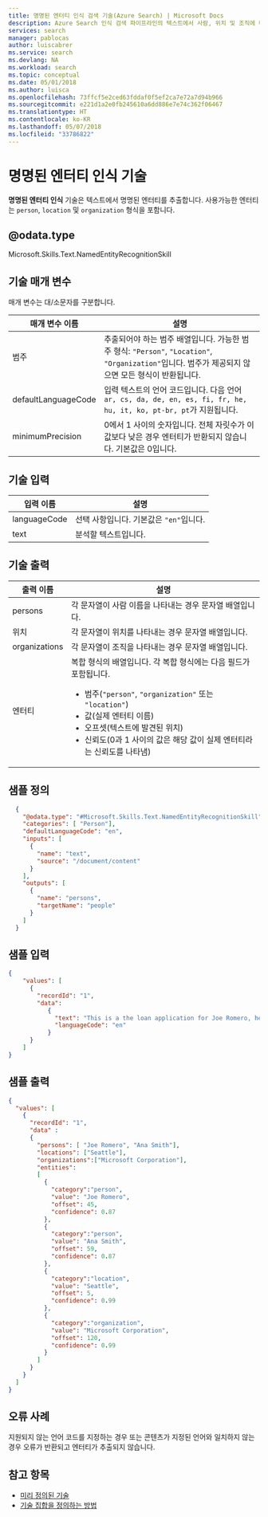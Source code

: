 ```yaml
---
title: 명명된 엔터티 인식 검색 기술(Azure Search) | Microsoft Docs
description: Azure Search 인식 검색 파이프라인의 텍스트에서 사람, 위치 및 조직에 대해 명명된 엔터티를 추출합니다.
services: search
manager: pablocas
author: luiscabrer
ms.service: search
ms.devlang: NA
ms.workload: search
ms.topic: conceptual
ms.date: 05/01/2018
ms.author: luisca
ms.openlocfilehash: 73ffcf5e2ced63fddaf0f5ef2ca7e72a7d94b966
ms.sourcegitcommit: e221d1a2e0fb245610a6dd886e7e74c362f06467
ms.translationtype: HT
ms.contentlocale: ko-KR
ms.lasthandoff: 05/07/2018
ms.locfileid: "33786822"
---
```

#    <a name="named-entity-recognition-cognitive-skill"></a>명명된 엔터티 인식 기술

**명명된 엔터티 인식** 기술은 텍스트에서 명명된 엔터티를 추출합니다. 사용가능한 엔터티는 `person`, `location` 및 `organization` 형식을 포함니다.

## <a name="odatatype"></a>@odata.type  
Microsoft.Skills.Text.NamedEntityRecognitionSkill

## <a name="skill-parameters"></a>기술 매개 변수

매개 변수는 대/소문자를 구분합니다.

| 매개 변수 이름     | 설명 |
|--------------------|-------------|
| 범주    | 추출되어야 하는 범주 배열입니다.  가능한 범주 형식: `"Person"`, `"Location"`, `"Organization"`입니다. 범주가 제공되지 않으면 모든 형식이 반환됩니다.|
|defaultLanguageCode |  입력 텍스트의 언어 코드입니다. 다음 언어 `ar, cs, da, de, en, es, fi, fr, he, hu, it, ko, pt-br, pt`가 지원됩니다.|
| minimumPrecision  | 0에서 1 사이의 숫자입니다. 전체 자릿수가 이 값보다 낮은 경우 엔터티가 반환되지 않습니다. 기본값은 0입니다.|

## <a name="skill-inputs"></a>기술 입력

| 입력 이름      | 설명                   |
|---------------|-------------------------------|
| languageCode  | 선택 사항입니다. 기본값은 `"en"`입니다.  |
| text          | 분석할 텍스트입니다.          |

## <a name="skill-outputs"></a>기술 출력

| 출력 이름     | 설명                   |
|---------------|-------------------------------|
| persons      | 각 문자열이 사람 이름을 나타내는 경우 문자열 배열입니다. |
| 위치  | 각 문자열이 위치를 나타내는 경우 문자열 배열입니다. |
| organizations  | 각 문자열이 조직을 나타내는 경우 문자열 배열입니다. |
| 엔터티 | 복합 형식의 배열입니다. 각 복합 형식에는 다음 필드가 포함됩니다. <ul><li>범주(`"person"`, `"organization"` 또는 `"location"`)</li> <li>값(실제 엔터티 이름)</li><li>오프셋(텍스트에 발견된 위치)</li><li>신뢰도(0과 1 사이의 값은 해당 값이 실제 엔터티라는 신뢰도를 나타냄)</li></ul> |

##  <a name="sample-definition"></a>샘플 정의

```json
  {
    "@odata.type": "#Microsoft.Skills.Text.NamedEntityRecognitionSkill",
    "categories": [ "Person"],
    "defaultLanguageCode": "en",
    "inputs": [
      {
        "name": "text",
        "source": "/document/content"
      }
    ],
    "outputs": [
      {
        "name": "persons",
        "targetName": "people"
      }
    ]
  }
```
##  <a name="sample-input"></a>샘플 입력

```json
{
    "values": [
      {
        "recordId": "1",
        "data":
           {
             "text": "This is a the loan application for Joe Romero, he is a Microsoft employee who was born in Chile and then moved to Australia… Ana Smith is provided as a reference.",
             "languageCode": "en"
           }
      }
    ]
}
```

##  <a name="sample-output"></a>샘플 출력

```json
{
  "values": [
    {
      "recordId": "1",
      "data" : 
      {
        "persons": [ "Joe Romero", "Ana Smith"],
        "locations": ["Seattle"],
        "organizations":["Microsoft Corporation"],
        "entities":  
        [
          {
            "category":"person",
            "value": "Joe Romero",
            "offset": 45,
            "confidence": 0.87
          },
          {
            "category":"person",
            "value": "Ana Smith",
            "offset": 59,
            "confidence": 0.87
          },
          {
            "category":"location",
            "value": "Seattle",
            "offset": 5,
            "confidence": 0.99
          },
          {
            "category":"organization",
            "value": "Microsoft Corporation",
            "offset": 120,
            "confidence": 0.99
          }
        ]
      }
    }
  ]
}
```


## <a name="error-cases"></a>오류 사례
지원되지 않는 언어 코드를 지정하는 경우 또는 콘텐츠가 지정된 언어와 일치하지 않는 경우 오류가 반환되고 엔터티가 추출되지 않습니다.

## <a name="see-also"></a>참고 항목

+ [미리 정의된 기술](cognitive-search-predefined-skills.md)
+ [기술 집합을 정의하는 방법](cognitive-search-defining-skillset.md)